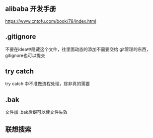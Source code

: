 ## alibaba 开发手册

https://www.cntofu.com/book/78/index.html

## .gitignore

不要在idea中隐藏这个文件，往里面动态的添加不需要交给 git管理的东西，gitignore也可以提交

## try catch

try catch 中不准做流程处理，除非真的需要

## .bak

文件加 .bak后缀可以使文件失效

## 联想搜索

